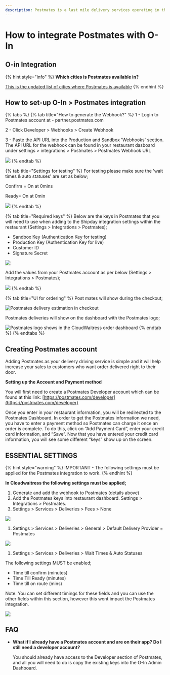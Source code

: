 ```yaml
---
description: Postmates is a last mile delivery services operating in the USA.
---
```


# How to integrate Postmates with O-In

## O-in Integration

{% hint style="info" %}
**Which cities is Postmates available in?**

[This is the updated list of cities where Postmates is available](https://www.notion.so/cloudwaitresswiki/POSTMATES-Integration-ca913853d3ad493eb935d2a5f1120c30#8f10f90feb7a4b94ab35dfdbe0b14158)
{% endhint %}

## How to set-up O-In > Postmates integration

{% tabs %}
{% tab title="How to generate the Webhook?" %}
1 - Login to Postmates account at - partner.postmates.com

2 - Click Developer > Webhooks > Create Webhook

3 - Paste the API URL into the Production and Sandbox 'Webhooks' section. The API URL for the webhook can be found in your restaurant dasboard under settings > integrations > Postmates > Postmates Webhook URL

![](../.gitbook/assets/generate-postmates-webhook.png)
{% endtab %}

{% tab title="Settings for testing" %}
For testing please make sure the 'wait times & auto statuses' are set as below;

Confirm = On at 0mins

Ready= On at 0min

![](../.gitbook/assets/postmates-testing-settings-cloudwaitress.png)
{% endtab %}

{% tab title="Required keys" %}
Below are the keys in Postmates that you will need to use when adding to the Shipday integration settings within the restaurant (Settings > Integrations > Postmates);

* Sandbox Key (Authentication Key for testing)
* Production Key (Authentication Key for live)
* Customer ID
* Signature Secret

![](../.gitbook/assets/postmates-required-keys.png)

Add the values from your Postmates account as per below (Settings > Integrations > Postmates);

![](../.gitbook/assets/settings-integration-postmates.png)
{% endtab %}

{% tab title="UI for ordering" %}
Post mates will show during the checkout;

![Postmates delivery estimation in checkout](../.gitbook/assets/postmates-checkout-ui.png)

Postmates deliveries will show on the dashboard with the Postmates logo;

![Postmates logo shows in the CloudWaitress order dashboard](../.gitbook/assets/postmates-dashboard-ui.png)
{% endtab %}
{% endtabs %}

## **Creating Postmates account**

Adding Postmates as your delivery driving service is simple and it will help increase your sales to customers who want order delivered right to their door.

**Setting up the Account and Payment method**

You will first need to create a Postmates Developer account which can be found at this link: [https://postmates.com/developer](https://postmates.com/developer)

Once you enter in your restaurant information, you will be redirected to the Postmates Dashboard. In order to get the Postmates information we need, you have to enter a payment method so Postmates can charge it once an order is complete. To do this, click on “Add Payment Card”, enter your credit card information, and “Save”. Now that you have entered your credit card information, you will see some different “keys” show up on the screen.

## ESSENTIAL SETTINGS

{% hint style="warning" %}
IMPORTANT - The following settings must be applied for the Postmates integration to work.
{% endhint %}

**In Cloudwaitress the following settings must be applied;**

1. Generate and add the webhook to Postmates (details above)
2. Add the Postmates keys into restaurant dashboard. Settings > Integrations > Postmates.
3. Settings > Services > Deliveries > Fees > None

![](../.gitbook/assets/postmates-essential-settings-1.png)

1. Settings > Services > Deliveries > General > Default Delivery Provider = Postmates

![](../.gitbook/assets/postmates-essential-settings-2.png)

1. Settings > Services > Deliveries > Wait Times & Auto Statuses

The following settings MUST be enabled;

* Time till confirm (minutes)
* Time Till Ready (minutes)
* Time till on route (mins)

Note: You can set different timings for these fields and you can use the other fields within this section, however this wont impact the Postmates integration.

![](../.gitbook/assets/postmates-essential-settings-3.png)

## FAQ

*   **What if I already have a Postmates account and are on their app? Do I still need a developer account?**

    You should already have access to the Developer section of Postmates, and all you will need to do is copy the existing keys into the O-In Admin Dashboard.
